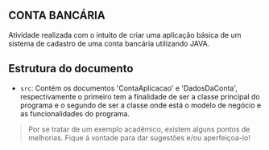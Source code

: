 ## CONTA BANCÁRIA

Atividade realizada com o intuito de criar uma aplicação básica de um sistema de cadastro de uma conta bancária utilizando JAVA.

## Estrutura do documento

- `src`: Contém os documentos 'ContaAplicacao' e 'DadosDaConta', respectivamente o primeiro tem a finalidade de ser a classe principal do programa e o segundo de ser a classe onde está o modelo de negócio e as funcionalidades do programa.

> Por se tratar de um exemplo acadêmico, existem alguns pontos de melhorias. Fique á vontade para dar sugestões e/ou aperfeiçoa-lo!

